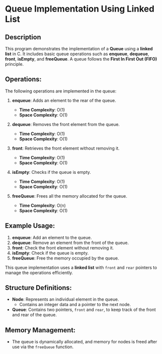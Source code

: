 # Queue Implementation Using Linked List

## Description

This program demonstrates the implementation of a **Queue** using a **linked list** in C. It includes basic queue operations such as **enqueue**, **dequeue**, **front**, **isEmpty**, and **freeQueue**. A queue follows the **First In First Out (FIFO)** principle.

## Operations:

The following operations are implemented in the queue:

1. **enqueue**: Adds an element to the rear of the queue.

   - **Time Complexity**: O(1)
   - **Space Complexity**: O(1)

2. **dequeue**: Removes the front element from the queue.

   - **Time Complexity**: O(1)
   - **Space Complexity**: O(1)

3. **front**: Retrieves the front element without removing it.

   - **Time Complexity**: O(1)
   - **Space Complexity**: O(1)

4. **isEmpty**: Checks if the queue is empty.

   - **Time Complexity**: O(1)
   - **Space Complexity**: O(1)

5. **freeQueue**: Frees all the memory allocated for the queue.
   - **Time Complexity**: O(n)
   - **Space Complexity**: O(1)

## Example Usage:

1. **enqueue**: Add an element to the queue.
2. **dequeue**: Remove an element from the front of the queue.
3. **front**: Check the front element without removing it.
4. **isEmpty**: Check if the queue is empty.
5. **freeQueue**: Free the memory occupied by the queue.

This queue implementation uses a **linked list** with `front` and `rear` pointers to manage the operations efficiently.

## Structure Definitions:

- **Node**: Represents an individual element in the queue.
  - Contains an integer data and a pointer to the next node.
- **Queue**: Contains two pointers, `front` and `rear`, to keep track of the front and rear of the queue.

## Memory Management:

- The queue is dynamically allocated, and memory for nodes is freed after use via the `freeQueue` function.

